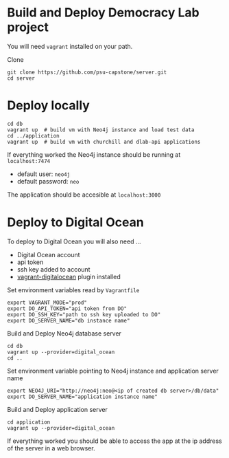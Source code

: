 Build and Deploy Democracy Lab project
======================================

You will need `vagrant` installed on your path.

Clone
```
git clone https://github.com/psu-capstone/server.git
cd server
```

# Deploy locally

```
cd db
vagrant up  # build vm with Neo4j instance and load test data
cd ../application
vagrant up  # build vm with churchill and dlab-api applications
```

If everything worked the Neo4j instance should be running at `localhost:7474`
+ default user: `neo4j`
+ default password: `neo`

The application should be accesible at `localhost:3000`

# Deploy to Digital Ocean

To deploy to Digital Ocean you will also need ...
+ Digital Ocean account
+ api token
+ ssh key added to account
+ [vagrant-digitalocean](https://github.com/smdahlen/vagrant-digitalocean) plugin installed

Set environment variables read by `Vagrantfile`
```
export VAGRANT_MODE="prod"
export DO_API_TOKEN="api token from DO"
export DO_SSH_KEY="path to ssh key uploaded to DO"
export DO_SERVER_NAME="db instance name"
```


Build and Deploy Neo4j database server
```
cd db
vagrant up --provider=digital_ocean
cd ..
```

Set environment variable pointing to Neo4j instance and application server name
```
export NEO4J_URI="http://neo4j:neo@<ip of created db server>/db/data"
export DO_SERVER_NAME="application instance name"
```

Build and Deploy application server
```
cd application
vagrant up --provider=digital_ocean
```

If everything worked you should be able to access the app at the ip address of the server
in a web browser.

